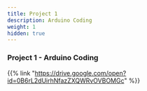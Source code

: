 ```yaml
---
title: Project 1    
description: Arduino Coding 
weight: 1
hidden: true
---
```


### Project 1 - Arduino Coding

{{% link "https://drive.google.com/open?id=0B6rL2dUirhNfazZXQWRvOVBOMGc" %}}
